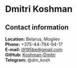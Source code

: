 # Dmitri Koshman

## Contact information

**Location:** Belarus, Mogilev\
**Phone:** +375-44-794-94-17\
**E-mail:** i9195be@gmail.com\
**GitHub:** [Koshman-Dmitri](https://github.com/Koshman-Dmitri "GitHub")\
**Telegram:** @dm_kosh